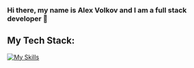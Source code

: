 ### Hi there, my name is Alex Volkov and I am a full stack developer 👋

## My Tech Stack:
[![My Skills](https://skillicons.dev/icons?i=js,html,css,wasm)](https://skillicons.dev)

<!--
**vol4ikman/vol4ikman** is a ✨ _special_ ✨ repository because its `README.md` (this file) appears on your GitHub profile.

Here are some ideas to get you started:

- 🔭 I’m currently working on ...
- 🌱 I’m currently learning ...
- 👯 I’m looking to collaborate on ...
- 🤔 I’m looking for help with ...
- 💬 Ask me about ...
- 📫 How to reach me: ...
- 😄 Pronouns: ...
- ⚡ Fun fact: ...
-->
